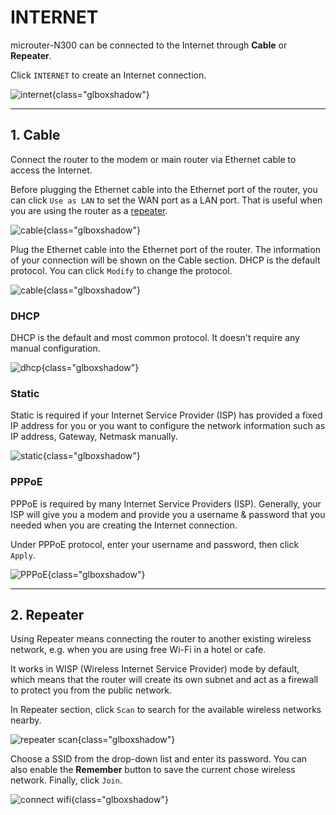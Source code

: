 # INTERNET

microuter-N300 can be connected to the Internet through **Cable** or **Repeater**.



Click `INTERNET` to create an Internet connection.

![internet](https://static.gl-inet.com/docs/en/3/setup/microuter-n300/internet/internet.png){class="glboxshadow"}

  

---

## 1. Cable

Connect the router to the modem or main router via Ethernet cable to access the Internet. 

Before plugging the Ethernet cable into the Ethernet port of the router, you can click `Use as LAN` to set the WAN port as a LAN port. That is useful when you are using the router as a [repeater](internet#2-repeater).

![cable](https://static.gl-inet.com/docs/en/3/setup/microuter-n300/internet/cable.jpg){class="glboxshadow"}



Plug the Ethernet cable into the Ethernet port of the router. The information of your connection will be shown on the Cable section. DHCP is the default protocol. You can click `Modify` to change the protocol.

![cable](https://static.gl-inet.com/docs/en/3/setup/microuter-n300/internet/dhcp_page.png){class="glboxshadow"}



### DHCP

DHCP is the default and most common protocol. It doesn't require any manual configuration.

![dhcp](https://static.gl-inet.com/docs/en/3/setup/microuter-n300/internet/dhcp.jpg){class="glboxshadow"}



### Static

Static is required if your Internet Service Provider (ISP) has provided a fixed IP address for you or you want to configure the network information such as IP address, Gateway, Netmask manually.

![static](https://static.gl-inet.com/docs/en/3/setup/microuter-n300/internet/static.jpg){class="glboxshadow"}



### PPPoE

PPPoE is required by many Internet Service Providers (ISP). Generally, your ISP will give you a modem and provide you a username & password that you needed when you are creating the Internet connection.

Under PPPoE protocol, enter your username and password, then click `Apply`.

![PPPoE](https://static.gl-inet.com/docs/en/3/setup/microuter-n300/internet/pppoe_page.jpg){class="glboxshadow"}



---

## 2. Repeater

Using Repeater means connecting the router to another existing wireless network, e.g. when you are using free Wi-Fi in a hotel or cafe.

It works in WISP (Wireless Internet Service Provider) mode by default, which means that the router will create its own subnet and act as a firewall to protect you from the public network.

In Repeater section, click `Scan` to search for the available wireless networks nearby.

![repeater scan](https://static.gl-inet.com/docs/en/3/setup/microuter-n300/internet/wisp1.jpg){class="glboxshadow"}



Choose a SSID from the drop-down list and enter its password. You can also enable the **Remember** button to save the current chose wireless network. Finally, click `Join`.

![connect wifi](https://static.gl-inet.com/docs/en/3/setup/microuter-n300/internet/wisp2.jpg){class="glboxshadow"}
